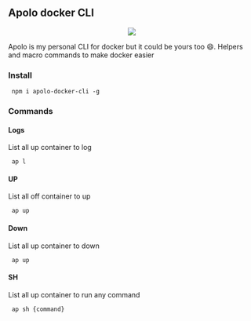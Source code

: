 
## Apolo docker CLI


<div align="center">
  <img src="https://github.com/luminuszz/Apolo-docker-cli/assets/48535259/6de2a7b4-fa42-4fe4-a630-0a8783f15262"/>
</div>

<p>
  
Apolo is my personal CLI for docker but it could be yours too :smile:. 
Helpers and macro commands to make docker easier
</p>


### Install

```shell
 npm i apolo-docker-cli -g
```


### Commands


#### Logs

List all up container to log

```shell
 ap l 
```


#### UP

List all off container to up
```shell
 ap up 
```

#### Down

List all up container to down
```shell
 ap up 
```

#### SH

List all up container to run any command
```shell
 ap sh {command} 
```


